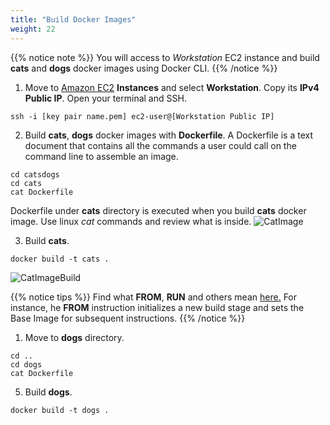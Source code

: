 ```yaml
---
title: "Build Docker Images"
weight: 22
---
```


{{% notice note %}}
You will access to *Workstation* EC2 instance and build **cats** and **dogs** docker images using Docker CLI. 
{{% /notice %}}


1. Move to [Amazon EC2](https://console.aws.amazon.com/ec2) **Instances** and select **Workstation**. Copy its **IPv4 Public IP**. Open your terminal and SSH.  
~~~
ssh -i [key pair name.pem] ec2-user@[Workstation Public IP]
~~~

2. Build **cats**, **dogs** docker images with **Dockerfile**. A Dockerfile is a text document that contains all the commands a user could call on the command line to assemble an image.
~~~
cd catsdogs 
cd cats 
cat Dockerfile
~~~ 
Dockerfile under **cats** directory is executed when you build **cats** docker image. Use linux *cat* commands and review what is inside. 
![CatImage](/images/ecr/build_cats_1.png)

3. Build **cats**. 
~~~
docker build -t cats . 
~~~
![CatImageBuild](/images/ecr/build_cats_2.png)

{{% notice tips %}}
Find what **FROM**, **RUN** and others mean [here.](https://docs.docker.com/engine/reference/builder/#dockerfile-reference) For instance, he **FROM** instruction initializes a new build stage and sets the Base Image for subsequent instructions.
{{% /notice %}}

1. Move to **dogs** directory. 
~~~
cd ..
cd dogs
cat Dockerfile 
~~~

5. Build **dogs**.
~~~
docker build -t dogs .
~~~